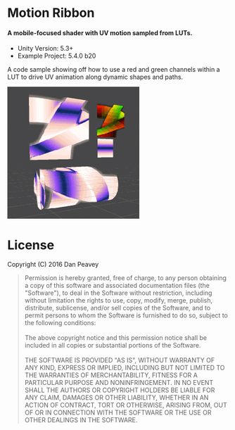 # Motion Ribbon
#### A mobile-focused shader with UV motion sampled from LUTs.

* Unity Version: 5.3+
* Example Project: 5.4.0 b20

A code sample showing off how to use a red and green channels within a LUT to drive UV animation along dynamic shapes and paths.

![Example Figure 01](figure01.gif)


# License

Copyright (C) 2016 Dan Peavey

> Permission is hereby granted, free of charge, to any person obtaining a copy of this software and associated documentation files (the "Software"), to deal in the Software without restriction, including without limitation the rights to use, copy, modify, merge, publish, distribute, sublicense, and/or sell copies of the Software, and to permit persons to whom the Software is furnished to do so, subject to the following conditions: <br><br>
> The above copyright notice and this permission notice shall be included in all copies or substantial portions of the Software. <br><br>
> THE SOFTWARE IS PROVIDED "AS IS", WITHOUT WARRANTY OF ANY KIND, EXPRESS OR IMPLIED, INCLUDING BUT NOT LIMITED TO THE WARRANTIES OF MERCHANTABILITY, FITNESS FOR A PARTICULAR PURPOSE AND NONINFRINGEMENT. IN NO EVENT SHALL THE AUTHORS OR COPYRIGHT HOLDERS BE LIABLE FOR ANY CLAIM, DAMAGES OR OTHER LIABILITY, WHETHER IN AN ACTION OF CONTRACT, TORT OR OTHERWISE, ARISING FROM, OUT OF OR IN CONNECTION WITH THE SOFTWARE OR THE USE OR OTHER DEALINGS IN THE SOFTWARE.
